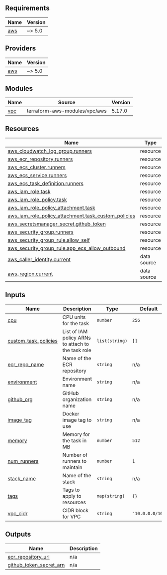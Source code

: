 <!-- BEGIN_TF_DOCS -->
## Requirements

| Name | Version |
|------|---------|
| <a name="requirement_aws"></a> [aws](#requirement\_aws) | ~> 5.0 |

## Providers

| Name | Version |
|------|---------|
| <a name="provider_aws"></a> [aws](#provider\_aws) | ~> 5.0 |

## Modules

| Name | Source | Version |
|------|--------|---------|
| <a name="module_vpc"></a> [vpc](#module\_vpc) | terraform-aws-modules/vpc/aws | 5.17.0 |

## Resources

| Name | Type |
|------|------|
| [aws_cloudwatch_log_group.runners](https://registry.terraform.io/providers/hashicorp/aws/latest/docs/resources/cloudwatch_log_group) | resource |
| [aws_ecr_repository.runners](https://registry.terraform.io/providers/hashicorp/aws/latest/docs/resources/ecr_repository) | resource |
| [aws_ecs_cluster.runners](https://registry.terraform.io/providers/hashicorp/aws/latest/docs/resources/ecs_cluster) | resource |
| [aws_ecs_service.runners](https://registry.terraform.io/providers/hashicorp/aws/latest/docs/resources/ecs_service) | resource |
| [aws_ecs_task_definition.runners](https://registry.terraform.io/providers/hashicorp/aws/latest/docs/resources/ecs_task_definition) | resource |
| [aws_iam_role.task](https://registry.terraform.io/providers/hashicorp/aws/latest/docs/resources/iam_role) | resource |
| [aws_iam_role_policy.task](https://registry.terraform.io/providers/hashicorp/aws/latest/docs/resources/iam_role_policy) | resource |
| [aws_iam_role_policy_attachment.task](https://registry.terraform.io/providers/hashicorp/aws/latest/docs/resources/iam_role_policy_attachment) | resource |
| [aws_iam_role_policy_attachment.task_custom_policies](https://registry.terraform.io/providers/hashicorp/aws/latest/docs/resources/iam_role_policy_attachment) | resource |
| [aws_secretsmanager_secret.github_token](https://registry.terraform.io/providers/hashicorp/aws/latest/docs/resources/secretsmanager_secret) | resource |
| [aws_security_group.runners](https://registry.terraform.io/providers/hashicorp/aws/latest/docs/resources/security_group) | resource |
| [aws_security_group_rule.allow_self](https://registry.terraform.io/providers/hashicorp/aws/latest/docs/resources/security_group_rule) | resource |
| [aws_security_group_rule.app_ecs_allow_outbound](https://registry.terraform.io/providers/hashicorp/aws/latest/docs/resources/security_group_rule) | resource |
| [aws_caller_identity.current](https://registry.terraform.io/providers/hashicorp/aws/latest/docs/data-sources/caller_identity) | data source |
| [aws_region.current](https://registry.terraform.io/providers/hashicorp/aws/latest/docs/data-sources/region) | data source |

## Inputs

| Name | Description | Type | Default | Required |
|------|-------------|------|---------|:--------:|
| <a name="input_cpu"></a> [cpu](#input\_cpu) | CPU units for the task | `number` | `256` | no |
| <a name="input_custom_task_policies"></a> [custom\_task\_policies](#input\_custom\_task\_policies) | List of IAM policy ARNs to attach to the task role | `list(string)` | `[]` | no |
| <a name="input_ecr_repo_name"></a> [ecr\_repo\_name](#input\_ecr\_repo\_name) | Name of the ECR repository | `string` | n/a | yes |
| <a name="input_environment"></a> [environment](#input\_environment) | Environment name | `string` | n/a | yes |
| <a name="input_github_org"></a> [github\_org](#input\_github\_org) | GitHub organization name | `string` | n/a | yes |
| <a name="input_image_tag"></a> [image\_tag](#input\_image\_tag) | Docker image tag to use | `string` | n/a | yes |
| <a name="input_memory"></a> [memory](#input\_memory) | Memory for the task in MB | `number` | `512` | no |
| <a name="input_num_runners"></a> [num\_runners](#input\_num\_runners) | Number of runners to maintain | `number` | `1` | no |
| <a name="input_stack_name"></a> [stack\_name](#input\_stack\_name) | Name of the stack | `string` | n/a | yes |
| <a name="input_tags"></a> [tags](#input\_tags) | Tags to apply to resources | `map(string)` | `{}` | no |
| <a name="input_vpc_cidr"></a> [vpc\_cidr](#input\_vpc\_cidr) | CIDR block for VPC | `string` | `"10.0.0.0/16"` | no |

## Outputs

| Name | Description |
|------|-------------|
| <a name="output_ecr_repository_url"></a> [ecr\_repository\_url](#output\_ecr\_repository\_url) | n/a |
| <a name="output_github_token_secret_arn"></a> [github\_token\_secret\_arn](#output\_github\_token\_secret\_arn) | n/a |
<!-- END_TF_DOCS -->